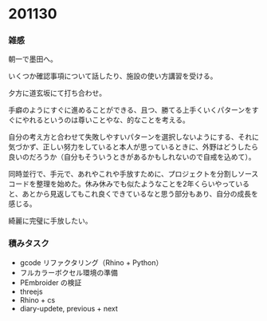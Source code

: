 # 201130  

### 雑感  

朝一で墨田へ。  

いくつか確認事項について話したり、施設の使い方講習を受ける。  

夕方に道玄坂にて打ち合わせ。  

手癖のようにすぐに進めることができる、且つ、勝てる上手くいくパターンをすぐにやれるというのは尊いことやな、的なことを考える。  

自分の考え方と合わせて失敗しやすいパターンを選択しないようにする、それに気づかず、正しい努力をしていると本人が思っているときに、外野はどうしたら良いのだろうか（自分もそういうときがあるかもしれないので自戒を込めて）。  

同時並行で、手元で、あれやこれや手放すために、プロジェクトを分割しソースコードを整理を始めた。休み休みでも似たようなことを2年くらいやっていると、あとから見返してもこれ良くできているなと思う部分もあり、自分の成長を感じる。  

綺麗に完璧に手放したい。  

### 積みタスク  

- gcode リファクタリング（Rhino + Python）  
- フルカラーボクセル環境の準備  
- PEmbroider の検証  
- threejs  
- Rhino + cs  
- diary-updete, previous + next  
